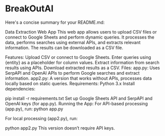 # BreakOutAI

Here's a concise summary for your README.md:

Data Extraction Web App
This web app allows users to upload CSV files or connect to Google Sheets and perform dynamic queries. It processes the data, performs searches using external APIs, and extracts relevant information. The results can be downloaded as a CSV file.

Features:
Upload CSV or connect to Google Sheets.
Enter queries using {entity} as a placeholder for column values.
Extract information from search results using APIs.
Download extracted results as a CSV.
Files:
app.py: Uses SerpAPI and OpenAI APIs to perform Google searches and extract information.
app2.py: A version that works without APIs, processes data locally based on static queries.
Requirements:
Python 3.x
Install dependencies:


pip install -r requirements.txt
Set up Google Sheets API and SerpAPI and OpenAI keys (for app.py).
Running the App:
For API-based processing (app.py), run:
python app.py

For local processing (app2.py), run:

python app2.py
This version doesn’t require API keys.

